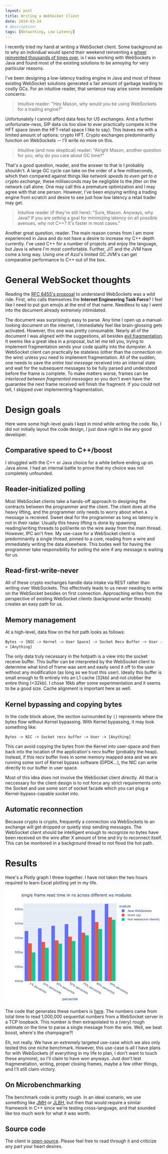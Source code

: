 ```yaml
---
layout: post
title: Writing a WebSocket Client
date: 2024-03-24
# description:
tags: [Networking, Low Latency]
---
```


I recently tried my hand at writing a WebSocket client. Some background as to why an individual would spend their
weekend reinventing a [wheel reinvented thousands of times over](https://github.com/search?q=websocket&type=repositories), is I was working with WebSockets in Java and found most of the existing solutions to be annoying for very particular reasons.

I've been designing a low-latency trading engine in Java and most of these existing WebSocket solutions generated a fair amount of garbage leading to costly GCs. For an intuitive reader, that sentence may arise some immediate concerns:

> Intuitive reader: "Hey Mason, why would you be using WebSockets for a trading engine?"

Unfortunately I cannot afford data fees for US exchanges. And a further unfortunate-ness, SIP data cis too slow to ever practically compete in the HFT space (even the HFT-retail space I like to say). This leaves me with a limited amount of options: crypto HFT. Crypto exchanges predominantly function on WebSockets -- I'll write no more on this.

> Intuitive (and now skeptical) reader: "Alright Mason, another question for you, why do you care about GC time?"

That's a good question, reader, and the answer to that is I probably shouldn't. A large GC cycle can take on the order of a few milliseconds, which then compared against things like *network speeds to even get to a crypto exchange*, these milliseconds may be negligible to the jitter on the network call alone. One may call this a premature optimization and I may agree with that one person. However, I've been enjoying writing a trading engine from scratch and desire to see just how low latency a retail trader may get.

> Intuitive reader (if they're still here): "Sure, Mason. Anyways, why Java? If you are setting a goal for minimizing latency on all possible avenues, why not C++? It's faster in most cases."

Another great question, reader. The main reason comes from I am more experienced in Java and do not have a desire to increase my C++ depth currently. I've used C++ for a number of projects and enjoy the language, but Java is where I'm *most* comfortable. Further, JIT and the JVM have come a long way. Using one of Azul's limited GC JVM's can get comparative performance to C++ out of the box.

# General WebSocket thoughts

Reading the [RFC 6455's proposal](https://datatracker.ietf.org/doc/html/rfc6455) to understand WebSockets was a wild ride. First, who calls themselves the **Internet Engineering Task Force**? I feel like I need to put gun emojis at the end of that name. Needless to say I went into the document already extremely intimidated. 

The document was surprisingly easy to parse. Any time I open up a manual-looking document on the internet, I immediately feel like brain-glossing gets activated. However, this one was pretty consumable. Nearly all of the document I was aligned with the suggestions, all besides [evil fragmentation](https://datatracker.ietf.org/doc/html/rfc6455#section-5.4). It seems like a great idea in a proposal, but let me tell you, trying to implement fragmentation sends your code quality into the dumpster. A WebSocket client can practically be stateless (other than the connection on the wire) unless you need to implement fragmentation. All of the sudden, one needs to save the *entire last message* received into an internal state and wait for the subsequent messages to be fully parsed and understood before the frame is complete. To make matters worse, frames can be *interlaced between fragmented messages* so you don't even have the guarantee the next frame received will finish the fragment. If you could not tell, I skipped over implementing fragmentation.

# Design goals

Here were some high-level goals I kept in mind while writing the code. No, I did not initially layout the code design, I just dove right in like any good developer.

## Comparative speed to C++/boost

I struggled with the C++ or Java choice for a while before ending up on Java alone. I had an internal battle to prove that my choice was not completely unfounded.

## Reader-initialized polling

Most WebSocket clients take a hands-off approach to designing the contracts between the programmer and the client. The client does all the heavy lifting, and the programmer only needs to worry about when a message is received. Sweet deal for the programmer as long as latency is not in their radar. Usually this heavy lifting is done by spawning reading/writing threads to poll/write on the wire away from the main thread. However, IPC ain't free. My use-case for a WebSocket client is predominantly a single thread, pinned to a core, reading from a wire and immediately writing the data elsewhere. This bodes well for having the programmer take responsibility for polling the wire if any message is waiting for us.

## Read-first-write-never

All of these crypto exchanges handle data intake via REST rather than writing over WebSockets. This effectively leads to us never needing to write on the WebSocket besides on first connection. Approaching writes from the perspective of existing WebSocket clients (background writer threads) creates an easy path for us.

## Memory management

At a high-level, data flow on the hot path looks as follows:

```
Bytes -> [NIC -> Kernel -> User Space] -> Socket Recv Buffer -> User -> [Anything]
```

The only data truly necessary in the hotpath is a view into the socket receive buffer. This buffer can be interpreted by the WebSocket client to determine what kind of frame was sent and easily send it off to the user without any modification (as long as we trust this user). Ideally this buffer is small enough to fit entirely into an L1 cache (32kb) and not clobber the entire thing (<32kb). I chose 16kb after some experimentation and it seems to be a good size. Cache alignment is important here as well.

## Kernel bypassing and copying bytes

In the code block above, the section surrounded by `[]` represents where the bytes flow without Kernel bypassing. With Kernel bypassing, it may look something like:

```
Bytes -> NIC -> Socket recv buffer -> User -> [Anything]
```

This can avoid copying the bytes from the Kernel into user-space and then back into the location of the application's recv buffer (probably the heap). Instead, if this recv buffer lives in some memory mapped area and we are running some sort of Kernel bypass software (DPDK...), the NIC can write directly to our buffer in user space.

Most of this idea does not involve the WebSocket client directly. All that is neccessary for the client design is to not force any strict requirements onto the Socket and use some sort of socket facade which you can plug a Kernel-bypass-capable socket into.

## Automatic reconnection

Because crypto is crypto, frequently a connection via WebSockets to an exchange will get dropped or quietly stop sending messages. The WebSocket client should be intelligent enough to recognize no bytes have been received on the wire after X amount of time and try to reconnect itself. This can be monitored in a background thread to not flood the hot path.

# Results

Here's a Plotly graph I threw together. I have not taken the two hours required to learn Excel plotting yet in my life.

![graph](/assets/img/2024-03-24/latency-metrics.png)

The code that generates these numbers is [here](https://github.com/gnome-trading-group/fast-websocket-client4j/tree/master/latency). The numbers came from total time to read 1,000,000 sequential numbers from a WebSocket server in a TCP loopback. This number is then extrapolated to a (very) rough estimate on the time to parse a single message from the wire. Well, we beat boost, where's the champagne?!

Eh, not really. We have an extremely targeted use-case which we also only tested this one niche benchmark. However, this use-case is all I have plans for with WebSockets (if everything in my life to plan, I don't want to touch these anymore), so I'll claim to have won anyways. Just don't test fragmenetation, writing, proper closing frames, maybe a few other things, and I'll still claim victory.

## On Microbenchmarking

The benchmark code is pretty rough. In an ideal scenario, we use something like [JMH](https://github.com/openjdk/jmh) or [JLBH](https://github.com/OpenHFT/JLBH), but then that would require a similar framework in C++ since we're testing cross-language, and that sounded like too much work for what it was worth. 

## Source code

The client is [open-source](https://github.com/gnome-trading-group/fast-websocket-client4j). Please feel free to read through it and criticize any part your heart desires. 